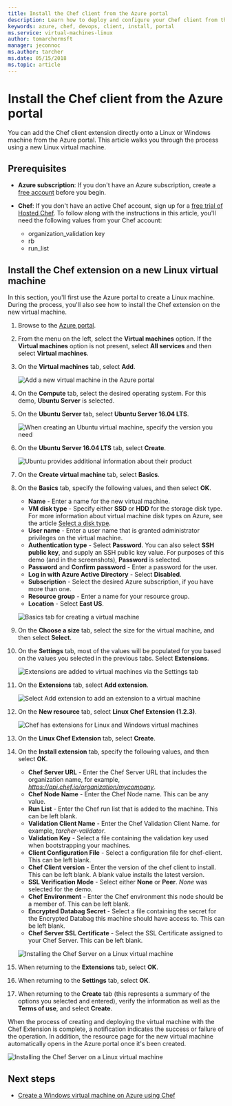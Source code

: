```yaml
---
title: Install the Chef client from the Azure portal
description: Learn how to deploy and configure your Chef client from the Azure portal
keywords: azure, chef, devops, client, install, portal
ms.service: virtual-machines-linux
author: tomarchermsft
manager: jeconnoc
ms.author: tarcher
ms.date: 05/15/2018
ms.topic: article
---
```


# Install the Chef client from the Azure portal
You can add the Chef client extension directly onto a Linux or Windows machine from the Azure portal. This article walks you through the process using a new Linux virtual machine.

## Prerequisites

- **Azure subscription**: If you don't have an Azure subscription, create a [free account](https://azure.microsoft.com/free/?ref=microsoft.com&utm_source=microsoft.com&utm_medium=docs&utm_campaign=visualstudio) before you begin.

- **Chef**: If you don't have an active Chef account, sign up for a [free trial of Hosted Chef](https://manage.chef.io/signup). To follow along with the instructions in this article, you'll need the following values from your Chef account:
  - organization_validation key
  - rb
  - run_list

## Install the Chef extension on a new Linux virtual machine
In this section, you'll first use the Azure portal to create a Linux machine. During the process, you'll also see how to install the Chef extension on the new virtual machine.

1. Browse to the [Azure portal](http://portal.azure.com).

1. From the menu on the left, select the **Virtual machines** option. If the **Virtual machines** option is not present, select **All services** and then select **Virtual machines**.

1. On the **Virtual machines** tab, select **Add**.

    ![Add a new virtual machine in the Azure portal](./media/chef-extension-portal/add-vm.png)

1. On the **Compute** tab, select the desired operating system. For this demo, **Ubuntu Server** is selected.

1. On the **Ubuntu Server** tab, select **Ubuntu Server 16.04 LTS**.

    ![When creating an Ubuntu virtual machine, specify the version you need](./media/chef-extension-portal/ubuntu-server-version.png)

1. On the **Ubuntu Server 16.04 LTS** tab, select **Create**.

    ![Ubuntu provides additional information about their product](./media/chef-extension-portal/create-vm.png)

1. On the **Create virtual machine** tab, select **Basics**.

1. On the **Basics** tab, specify the following values, and then select **OK**.

    - **Name** - Enter a name for the new virtual machine.
    - **VM disk type** - Specify either **SSD** or **HDD** for the storage disk type. For more information about virtual machine disk types on Azure, see the article     [Select a disk type](../virtual-machines/windows/disks-types.md).
    - **User name** - Enter a user name that is granted administrator privileges on the virtual machine.
    - **Authentication type** - Select **Password**. You can also select **SSH public key**, and supply an SSH public key value. For purposes of this demo (and in the screenshots), **Password** is selected.
    - **Password** and **Confirm password** - Enter a password for the user.
    - **Log in with Azure Active Directory** - Select **Disabled**.
    - **Subscription** - Select the desired Azure subscription, if you have more than one.
    - **Resource group** - Enter a name for your resource group.
    - **Location** - Select **East US**.

    ![Basics tab for creating a virtual machine](./media/chef-extension-portal/add-vm-basics.png)

1. On the **Choose a size** tab, select the size for the virtual machine, and then select **Select**.

1. On the **Settings** tab, most of the values will be populated for you based on the values you selected in the previous tabs. Select **Extensions**.

    ![Extensions are added to virtual machines via the Settings tab](./media/chef-extension-portal/add-vm-select-extensions.png)

1. On the **Extensions** tab, select **Add extension**.

    ![Select Add extension to add an extension to a virtual machine](./media/chef-extension-portal/add-vm-add-extension.png)

1. On the **New resource** tab, select **Linux Chef Extension (1.2.3)**.

    ![Chef has extensions for Linux and Windows virtual machines](./media/chef-extension-portal/select-linux-chef-extension.png)

1. On the **Linux Chef Extension** tab, select **Create**.

1. On the **Install extension** tab, specify the following values, and then select **OK**.

    - **Chef Server URL** - Enter the Chef Server URL that includes the organization name, for example, *https://api.chef.io/organization/mycompany*.
    - **Chef Node Name** - Enter the Chef Node name. This can be any value.
    - **Run List** - Enter the Chef run list that is added to the machine. This can be left blank.
    - **Validation Client Name** - Enter the Chef Validation Client Name. for example, *tarcher-validator*.
    - **Validation Key** - Select a file containing the validation key used when bootstrapping your machines.
    - **Client Configuration File** - Select a configuration file for chef-client. This can be left blank.
    - **Chef Client version** - Enter the version of the chef client to install. This can be left blank. A blank value installs the latest version.
    - **SSL Verification Mode** - Select either **None** or **Peer**. *None* was selected for the demo.
    - **Chef Environment** - Enter the Chef environment this node should be a member of. This can be left blank.
    - **Encrypted Databag Secret** - Select a file containing the secret for the Encrypted Databag this machine should have access to. This can be left blank.
    - **Chef Server SSL Certificate** - Select the SSL Certificate assigned to your Chef Server. This can be left blank.

    ![Installing the Chef Server on a Linux virtual machine](./media/chef-extension-portal/install-extension.png)

1. When returning to the **Extensions** tab, select **OK**.

1. When returning to the **Settings** tab, select **OK**.

1. When returning to the **Create** tab (this represents a summary of the options you selected and entered), verify the information as well as the **Terms of use**, and select **Create**.

When the process of creating and deploying the virtual machine with the Chef Extension is complete, a notification indicates the success or failure of the operation. In addition, the resource page for the new virtual machine automatically opens in the Azure portal once it's been created.

![Installing the Chef Server on a Linux virtual machine](./media/chef-extension-portal/resource-created.png)

## Next steps

- [Create a Windows virtual machine on Azure using Chef](/azure/virtual-machines/windows/chef-automation)
